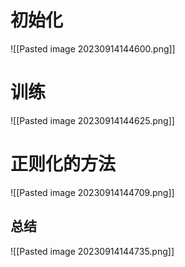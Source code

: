 # 初始化
![[Pasted image 20230914144600.png]]
# 训练
![[Pasted image 20230914144625.png]]
# 正则化的方法
![[Pasted image 20230914144709.png]]
## 总结
![[Pasted image 20230914144735.png]]